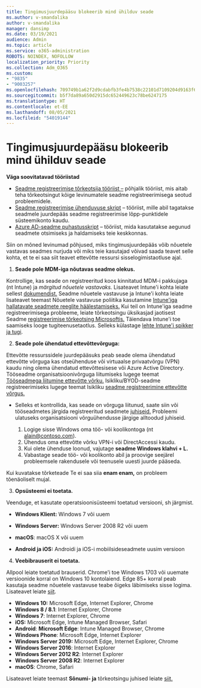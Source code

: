 ```yaml
---
title: Tingimusjuurdepääsu blokeerib mind ühilduv seade
ms.author: v-smandalika
author: v-smandalika
manager: dansimp
ms.date: 03/19/2021
audience: Admin
ms.topic: article
ms.service: o365-administration
ROBOTS: NOINDEX, NOFOLLOW
localization_priority: Priority
ms.collection: Adm_O365
ms.custom:
- "9835"
- "9003257"
ms.openlocfilehash: 709749b1a62f2d9cdabfb3fe4b7538c22101d7109204d9163f6059336b817bf8
ms.sourcegitcommit: b5f7da89a650d2915dc652449623c78be6247175
ms.translationtype: HT
ms.contentlocale: et-EE
ms.lasthandoff: 08/05/2021
ms.locfileid: "54019144"
---
```

# <a name="im-getting-blocked-by-conditional-access-with-compliant-device"></a>Tingimusjuurdepääsu blokeerib mind ühilduv seade

**Väga soovitatavad tööriistad**

- [Seadme registreerimise tõrkeotsija tööriist –](https://docs.microsoft.com/samples/azure-samples/dsregtool/dsregtool/) põhjalik tööriist, mis aitab teha tõrkeotsingut kõige levinumatele seadme registreerimisega seotud probleemidele.
- [Seadme registreerimise ühenduvuse skript](https://docs.microsoft.com/samples/azure-samples/testdeviceregconnectivity/testdeviceregconnectivity/) – tööriist, mille abil tagatakse seadmele juurdepääs seadme registreerimise lõpp-punktidele süsteemikonto kaudu.
- [Azure AD-seadme puhastusskript](https://github.com/mzmaili/AzureADDeviceCleanup) – tööriist, mida kasutatakse aegunud seadmete otsimiseks ja haldamiseks teie keskkonnas.

Siin on mõned levinumad põhjused, miks tingimusjuurdepääs võib  nõuetele vastavas seadmes nurjuda või miks teie kasutajad võivad saada teavet selle kohta, et te ei saa siit teavet ettevõtte ressursi sisselogimistaotluse ajal.

1. **Seade pole MDM-iga nõutavas seadme olekus.**

Kontrollige, kas seade on registreeritud koos kinnitatud MDM-i pakkujaga (nt Intune) ja *märgitud nõuetele vastavaks.* Lisateavet Intune'i kohta leiate sellest [dokumendist.](https://docs.microsoft.com/mem/intune/enrollment/device-enrollment) Seadme nõuetele vastavuse ja Intune'i kohta leiate lisateavet teemast Nõuetele vastavuse poliitika kasutamine [Intune'iga hallatavate seadmete reeglite häälestamiseks.](https://docs.microsoft.com/mem/intune/protect/device-compliance-get-started) Kui teil on Intune'iga seadme registreerimisega probleeme, leiate tõrkeotsingu üksikasjad jaotisest Seadme [registreerimise tõrkeotsing Microsoftis.](https://docs.microsoft.com/troubleshoot/mem/intune/troubleshoot-device-enrollment-in-intune) Täiendava Intune'i toe saamiseks looge tugiteenusetaotlus. Selleks külastage [lehte Intune'i spikker ja tugi](https://endpoint.microsoft.com/#blade/Microsoft_Intune_DeviceSettings/SupportMenu/helpSupport).

2. **Seade pole ühendatud ettevõttevõrguga:**

Ettevõtte ressurssidele juurdepääsuks peab seade olema ühendatud ettevõtte võrguga kas otseühenduse või virtuaalse privaatvõrgu (VPN) kaudu ning olema ühendatud ettevõttesisese või Azure Active Directory. Tööseadme organisatsioonivõrguga liitumiseks lugege teemat [Tööseadmega liitumine ettevõtte võrku.](https://docs.microsoft.com/azure/active-directory/user-help/user-help-join-device-on-network) Isikliku/BYOD-seadme registreerimiseks lugege teemat Isikliku [seadme registreerimine ettevõtte võrgus.](https://docs.microsoft.com/azure/active-directory/user-help/user-help-register-device-on-network)

- Selleks et kontrollida, kas seade on võrguga liitunud, [](https://docs.microsoft.com/azure/active-directory/user-help/user-help-register-device-on-network#to-verify-that-youre-registered) saate siin või tööseadmetes järgida registreeritud seadmete [juhiseid.](https://docs.microsoft.com/azure/active-directory/user-help/user-help-join-device-on-network#to-make-sure-youre-joined) Probleemi ulatuseks organisatsiooni võrguühendusse järgige alltoodud juhiseid.

    1. Logige sisse Windows oma töö- või koolikontoga (nt alain@contoso.com).
    2. Ühendus oma ettevõtte võrku VPN-i või DirectAccessi kaudu.
    3. Kui olete ühenduse loonud, vajutage **seadme Windows klahvi + L.**
    4. Vabastage seade töö- või koolikonto abil ja proovige seejärel probleemsele rakendusele või teenusele uuesti juurde pääseda.

Kui kuvatakse tõrketeade Te ei saa siia **enam enam,** on probleem tõenäoliselt mujal.

3. **Opsüsteemi ei toetata.**

Veenduge, et kasutate operatsioonisüsteemi toetatud versiooni, sh järgmist.

- **Windows Klient:** Windows 7 või uuem

- **Windows Server:** Windows Server 2008 R2 või uuem

- **macOS**: macOS X või uuem

- **Android ja iOS:** Androidi ja iOS-i mobiilsideseadmete uusim versioon

4. **Veebibrauserit ei toetata.**

Allpool leiate toetatud brauserid. Chrome'i toe Windows 1703 või uuemate versioonide korral on Windows 10 kontolaiend. Edge 85+ korral peab kasutaja seadme nõuetele vastavuse teabe õigeks läbimiseks sisse logima. Lisateavet leiate [siit](https://docs.microsoft.com/azure/active-directory/conditional-access/concept-conditional-access-conditions#chrome-support).

- **Windows 10:** Microsoft Edge, Internet Explorer, Chrome
- **Windows 8 / 8.1**: Internet Explorer, Chrome
- **Windows 7**: Internet Explorer, Chrome
- **iOS:** Microsoft Edge, Intune Managed Browser, Safari
- **Android**: **Microsoft Edge**: Intune Managed Browser, Chrome
- **Windows Phone**: Microsoft Edge, Internet Explorer
- **Windows Server 2019:** Microsoft Edge, Internet Explorer, Chrome
- **Windows Server 2016**: Internet Explorer
- **Windows Server 2012 R2**: Internet Explorer
- **Windows Server 2008 R2**: Internet Explorer
- **macOS**: Chrome, Safari

Lisateavet leiate teemast **Sõnumi- ja** tõrkeotsingu juhised leiate [siit.](https://docs.microsoft.com/azure/active-directory/user-help/user-help-device-remediation)
